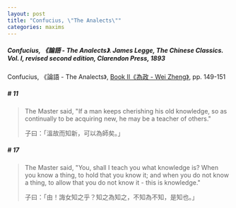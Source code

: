 ```yaml
---
layout: post
title: "Confucius, \"The Analects\""
categories: maxims
---
```


##### Confucius, 《論語 - The Analects》. James Legge, *The Chinese Classics. Vol. I*, revised second edition, Clarendon Press, 1893

Confucius, 《論語 - The Analects》, [Book II《為政 - Wei Zheng》](https://ctext.org/analects/wei-zheng), pp. 149-151

##### \# 11
> The Master said, "If a man keeps cherishing his old knowledge, so as continually to be acquiring new, he may be a teacher of others."
>
>    子曰：「溫故而知新，可以為師矣。」

##### \# 17
> The Master said, "You, shall I teach you what knowledge is? When you know a thing, to hold that you know it; and when you do not know a thing, to allow that you do not know it - this is knowledge."
>
>    子曰：「由！誨女知之乎？知之為知之，不知為不知，是知也。」